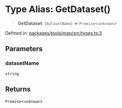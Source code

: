 # Type Alias: GetDataset()

> **GetDataset**: (`datasetName`) => `Promise`\<`unknown`\>

Defined in: [packages/tools/map/src/types.ts:3](https://github.com/GeoDaCenter/openassistant/blob/0f7bf760e453a1735df9463dc799b04ee2f630fd/packages/tools/map/src/types.ts#L3)

## Parameters

### datasetName

`string`

## Returns

`Promise`\<`unknown`\>
